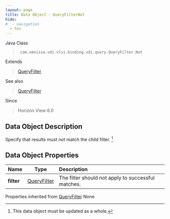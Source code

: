 ```yaml
---
layout: page
title: Data Object - QueryFilterNot
hide:
#  - navigation
  - toc
---
```






Java Class
> ` com.omnissa.vdi.vlsi.binding.vdi.query.QueryFilter.Not`

Extends
> [QueryFilter](vdi.query.QueryFilter.Filter.md)

See also
> [QueryFilter](vdi.query.QueryFilter.Filter.md)

Since
> Horizon View 6.0


## Data Object Description

Specify that results must not match the child filter.
 [^167]



## Data Object Properties

 Name | Type | Description
:---|:---:|:---
**filter**| [QueryFilter](vdi.query.QueryFilter.Filter.md)|  The filter should not apply to successful matches.
Properties inherited from [QueryFilter](vdi.query.QueryFilter.Filter.md)
None


 


[^167]: This data object must be updated as a whole.